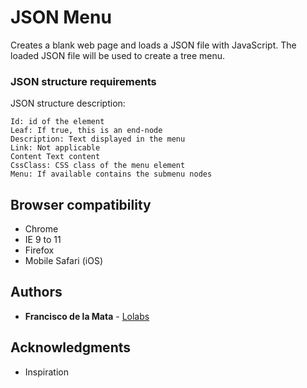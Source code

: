 # JSON Menu

Creates a blank web page and loads a JSON file with JavaScript. The loaded JSON file will be used to create a tree menu.


### JSON structure requirements

JSON structure description:

```
Id: id of the element
Leaf: If true, this is an end-node
Description: Text displayed in the menu
Link: Not applicable
Content Text content
CssClass: CSS class of the menu element
Menu: If available contains the submenu nodes

```
## Browser compatibility

* Chrome
* IE 9 to 11
* Firefox 
* Mobile Safari (iOS)

## Authors

* **Francisco de la Mata** - [Lolabs](https://github.com/lolabs)

## Acknowledgments

* Inspiration


